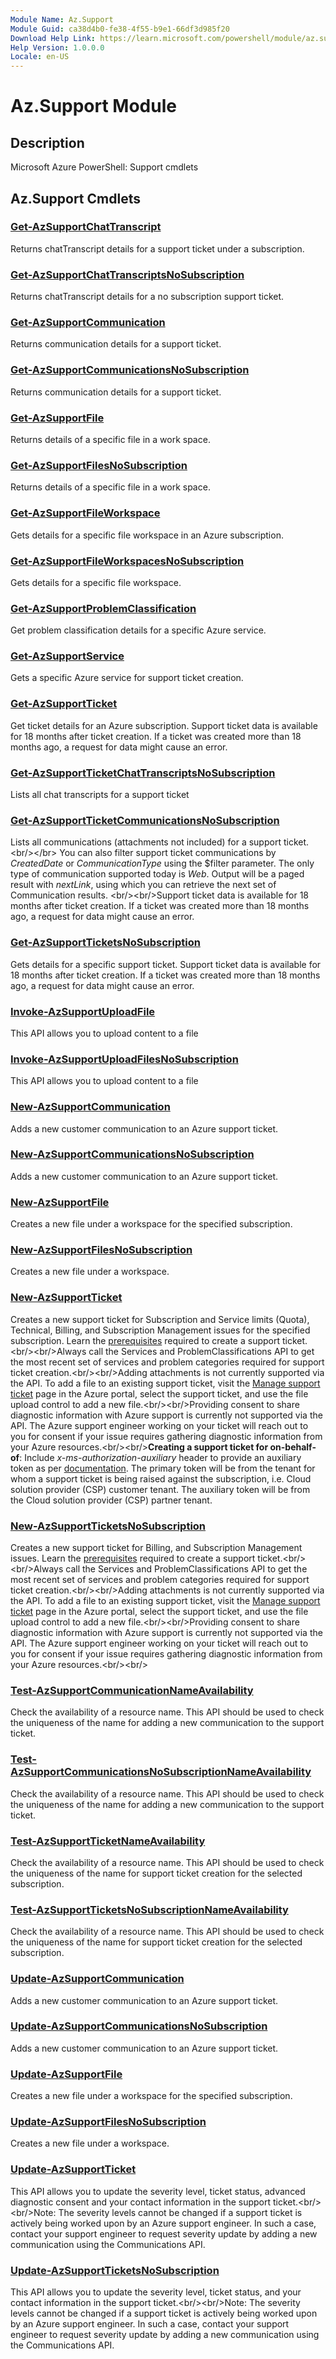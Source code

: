```yaml
---
Module Name: Az.Support
Module Guid: ca38d4b0-fe38-4f55-b9e1-66df3d985f20
Download Help Link: https://learn.microsoft.com/powershell/module/az.support
Help Version: 1.0.0.0
Locale: en-US
---
```


# Az.Support Module
## Description
Microsoft Azure PowerShell: Support cmdlets

## Az.Support Cmdlets
### [Get-AzSupportChatTranscript](Get-AzSupportChatTranscript.md)
Returns chatTranscript details for a support ticket under a subscription.

### [Get-AzSupportChatTranscriptsNoSubscription](Get-AzSupportChatTranscriptsNoSubscription.md)
Returns chatTranscript details for a no subscription support ticket.

### [Get-AzSupportCommunication](Get-AzSupportCommunication.md)
Returns communication details for a support ticket.

### [Get-AzSupportCommunicationsNoSubscription](Get-AzSupportCommunicationsNoSubscription.md)
Returns communication details for a support ticket.

### [Get-AzSupportFile](Get-AzSupportFile.md)
Returns details of a specific file in a work space.

### [Get-AzSupportFilesNoSubscription](Get-AzSupportFilesNoSubscription.md)
Returns details of a specific file in a work space.

### [Get-AzSupportFileWorkspace](Get-AzSupportFileWorkspace.md)
Gets details for a specific file workspace in an Azure subscription.

### [Get-AzSupportFileWorkspacesNoSubscription](Get-AzSupportFileWorkspacesNoSubscription.md)
Gets details for a specific file workspace.

### [Get-AzSupportProblemClassification](Get-AzSupportProblemClassification.md)
Get problem classification details for a specific Azure service.

### [Get-AzSupportService](Get-AzSupportService.md)
Gets a specific Azure service for support ticket creation.

### [Get-AzSupportTicket](Get-AzSupportTicket.md)
Get ticket details for an Azure subscription.
Support ticket data is available for 18 months after ticket creation.
If a ticket was created more than 18 months ago, a request for data might cause an error.

### [Get-AzSupportTicketChatTranscriptsNoSubscription](Get-AzSupportTicketChatTranscriptsNoSubscription.md)
Lists all chat transcripts for a support ticket

### [Get-AzSupportTicketCommunicationsNoSubscription](Get-AzSupportTicketCommunicationsNoSubscription.md)
Lists all communications (attachments not included) for a support ticket.
\<br/\>\</br\> You can also filter support ticket communications by _CreatedDate_ or _CommunicationType_ using the $filter parameter.
The only type of communication supported today is _Web_.
Output will be a paged result with _nextLink_, using which you can retrieve the next set of Communication results.
\<br/\>\<br/\>Support ticket data is available for 18 months after ticket creation.
If a ticket was created more than 18 months ago, a request for data might cause an error.

### [Get-AzSupportTicketsNoSubscription](Get-AzSupportTicketsNoSubscription.md)
Gets details for a specific support ticket.
Support ticket data is available for 18 months after ticket creation.
If a ticket was created more than 18 months ago, a request for data might cause an error.

### [Invoke-AzSupportUploadFile](Invoke-AzSupportUploadFile.md)
This API allows you to upload content to a file

### [Invoke-AzSupportUploadFilesNoSubscription](Invoke-AzSupportUploadFilesNoSubscription.md)
This API allows you to upload content to a file

### [New-AzSupportCommunication](New-AzSupportCommunication.md)
Adds a new customer communication to an Azure support ticket.

### [New-AzSupportCommunicationsNoSubscription](New-AzSupportCommunicationsNoSubscription.md)
Adds a new customer communication to an Azure support ticket.

### [New-AzSupportFile](New-AzSupportFile.md)
Creates a new file under a workspace for the specified subscription.

### [New-AzSupportFilesNoSubscription](New-AzSupportFilesNoSubscription.md)
Creates a new file under a workspace.

### [New-AzSupportTicket](New-AzSupportTicket.md)
Creates a new support ticket for Subscription and Service limits (Quota), Technical, Billing, and Subscription Management issues for the specified subscription.
Learn the [prerequisites](https://aka.ms/supportAPI) required to create a support ticket.\<br/\>\<br/\>Always call the Services and ProblemClassifications API to get the most recent set of services and problem categories required for support ticket creation.\<br/\>\<br/\>Adding attachments is not currently supported via the API.
To add a file to an existing support ticket, visit the [Manage support ticket](https://portal.azure.com/#blade/Microsoft_Azure_Support/HelpAndSupportBlade/managesupportrequest) page in the Azure portal, select the support ticket, and use the file upload control to add a new file.\<br/\>\<br/\>Providing consent to share diagnostic information with Azure support is currently not supported via the API.
The Azure support engineer working on your ticket will reach out to you for consent if your issue requires gathering diagnostic information from your Azure resources.\<br/\>\<br/\>**Creating a support ticket for on-behalf-of**: Include _x-ms-authorization-auxiliary_ header to provide an auxiliary token as per [documentation](https://docs.microsoft.com/azure/azure-resource-manager/management/authenticate-multi-tenant).
The primary token will be from the tenant for whom a support ticket is being raised against the subscription, i.e.
Cloud solution provider (CSP) customer tenant.
The auxiliary token will be from the Cloud solution provider (CSP) partner tenant.

### [New-AzSupportTicketsNoSubscription](New-AzSupportTicketsNoSubscription.md)
Creates a new support ticket for Billing, and Subscription Management issues.
Learn the [prerequisites](https://aka.ms/supportAPI) required to create a support ticket.\<br/\>\<br/\>Always call the Services and ProblemClassifications API to get the most recent set of services and problem categories required for support ticket creation.\<br/\>\<br/\>Adding attachments is not currently supported via the API.
To add a file to an existing support ticket, visit the [Manage support ticket](https://portal.azure.com/#blade/Microsoft_Azure_Support/HelpAndSupportBlade/managesupportrequest) page in the Azure portal, select the support ticket, and use the file upload control to add a new file.\<br/\>\<br/\>Providing consent to share diagnostic information with Azure support is currently not supported via the API.
The Azure support engineer working on your ticket will reach out to you for consent if your issue requires gathering diagnostic information from your Azure resources.\<br/\>\<br/\>

### [Test-AzSupportCommunicationNameAvailability](Test-AzSupportCommunicationNameAvailability.md)
Check the availability of a resource name.
This API should be used to check the uniqueness of the name for adding a new communication to the support ticket.

### [Test-AzSupportCommunicationsNoSubscriptionNameAvailability](Test-AzSupportCommunicationsNoSubscriptionNameAvailability.md)
Check the availability of a resource name.
This API should be used to check the uniqueness of the name for adding a new communication to the support ticket.

### [Test-AzSupportTicketNameAvailability](Test-AzSupportTicketNameAvailability.md)
Check the availability of a resource name.
This API should be used to check the uniqueness of the name for support ticket creation for the selected subscription.

### [Test-AzSupportTicketsNoSubscriptionNameAvailability](Test-AzSupportTicketsNoSubscriptionNameAvailability.md)
Check the availability of a resource name.
This API should be used to check the uniqueness of the name for support ticket creation for the selected subscription.

### [Update-AzSupportCommunication](Update-AzSupportCommunication.md)
Adds a new customer communication to an Azure support ticket.

### [Update-AzSupportCommunicationsNoSubscription](Update-AzSupportCommunicationsNoSubscription.md)
Adds a new customer communication to an Azure support ticket.

### [Update-AzSupportFile](Update-AzSupportFile.md)
Creates a new file under a workspace for the specified subscription.

### [Update-AzSupportFilesNoSubscription](Update-AzSupportFilesNoSubscription.md)
Creates a new file under a workspace.

### [Update-AzSupportTicket](Update-AzSupportTicket.md)
This API allows you to update the severity level, ticket status, advanced diagnostic consent and your contact information in the support ticket.\<br/\>\<br/\>Note: The severity levels cannot be changed if a support ticket is actively being worked upon by an Azure support engineer.
In such a case, contact your support engineer to request severity update by adding a new communication using the Communications API.

### [Update-AzSupportTicketsNoSubscription](Update-AzSupportTicketsNoSubscription.md)
This API allows you to update the severity level, ticket status, and your contact information in the support ticket.\<br/\>\<br/\>Note: The severity levels cannot be changed if a support ticket is actively being worked upon by an Azure support engineer.
In such a case, contact your support engineer to request severity update by adding a new communication using the Communications API.

